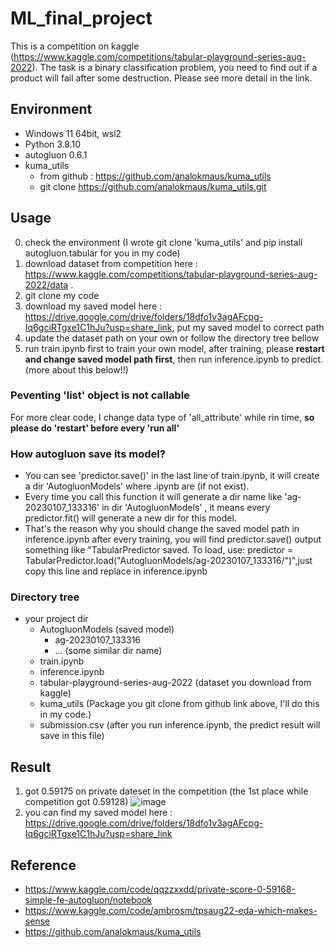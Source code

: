 # ML_final_project
This is a competition on kaggle (https://www.kaggle.com/competitions/tabular-playground-series-aug-2022). The task is a binary classification problem, you need to find out if a product will fail after some destruction. Please see more detail in the link.

## Environment
- Windows 11 64bit, wsl2
- Python 3.8.10
- autogluon 0.6.1
- kuma_utils
    - from github : https://github.com/analokmaus/kuma_utils
    - git clone https://github.com/analokmaus/kuma_utils.git
 
## Usage
0. check the environment (I wrote git clone 'kuma_utils' and pip install autogluon.tabular for you in my code)
1. download dataset from competition here : https://www.kaggle.com/competitions/tabular-playground-series-aug-2022/data . 
2. git clone my code
3. download my saved model here : https://drive.google.com/drive/folders/18dfo1v3agAFcpg-Iq6gciRTgxe1C1hJu?usp=share_link, put my saved model to correct path 
4. update the dataset path on your own or follow the directory tree bellow
5. run train.ipynb first to train your own model, after training, please **restart and change saved model path first**, then run inference.ipynb to predict. (more about this below!!)

### Peventing 'list' object is not callable
For more clear code, I change data type of 'all_attribute' while rin time, **so please do 'restart' before every 'run all'**

### How autogluon save its model?
- You can see 'predictor.save()' in the last line of train.ipynb, it will create a dir 'AutogluonModels' where .ipynb are (if not exist).  
- Every time you call this function it will generate a dir name like 'ag-20230107_133316' in dir 'AutogluonModels' , it means every predictor.fit() will generate a new dir for this model.  
- That's the reason why you should change the saved model path in inference.ipynb after every training, you will find predictor.save() output something like "TabularPredictor saved. To load, use: predictor = TabularPredictor.load("AutogluonModels/ag-20230107_133316/")",just copy this line and replace in inference.ipynb

### Directory tree
- your project dir
  - AutogluonModels (saved model)
    - ag-20230107_133316 
    - ... (some similar dir name)
  - train.ipynb
  - inference.ipynb
  - tabular-playground-series-aug-2022 (dataset you download from kaggle)
  - kuma_utils (Package you git clone from github link above, I'll do this in my code.)
  - submission.csv (after you run inference.ipynb, the predict result will save in this file)
  
## Result
1. got 0.59175 on private dateset in the competition (the 1st place while competition got 0.59128)
![image](https://user-images.githubusercontent.com/71379735/211155420-c9d29667-f4be-4362-86e3-f26b3c051e4d.png)
2. you can find my saved model here : https://drive.google.com/drive/folders/18dfo1v3agAFcpg-Iq6gciRTgxe1C1hJu?usp=share_link  

## Reference
- https://www.kaggle.com/code/qqzzxxdd/private-score-0-59168-simple-fe-autogluon/notebook
- https://www.kaggle.com/code/ambrosm/tpsaug22-eda-which-makes-sense
- https://github.com/analokmaus/kuma_utils

